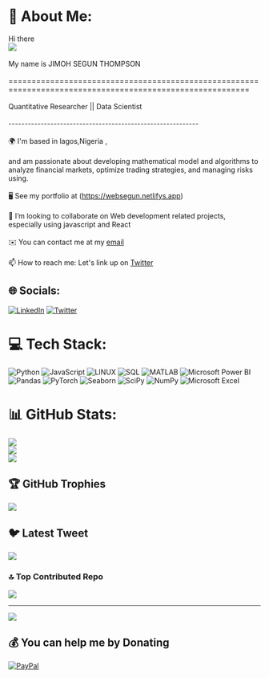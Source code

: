 # 💫 About Me:
Hi there<br>![](https://user-images.githubusercontent.com/18350557/176309783-0785949b-9127-417c-8b55-ab5a4333674e.gif)<br><br>My name is JIMOH SEGUN THOMPSON<br><br>==========================================================================================================<br><br>Quantitative Researcher || Data Scientist<br><br>-----------------------------------------------------------<br><br>🌍 I'm based in lagos,Nigeria ,<br> <br>and am passionate about developing mathematical model and algorithms to analyze financial markets, optimize trading strategies, and managing risks using. <br> <br>🖥️ See my portfolio at (https://websegun.netlifys.app)<br>
 <br>👯 I’m looking to collaborate on Web development related projects, especially using javascript and React<br><br>✉️ You can contact me at my [email](jimohsegun13@gmail.com)<br><br>📫 How to reach me: Let's link up on [Twitter](hhttps://twitter.com/jimohThompson)<br>

## 🌐 Socials:
[![LinkedIn](https://img.shields.io/badge/LinkedIn-%230077B5.svg?logo=linkedin&logoColor=white)](https://linkedin.com/in/https://www.linkedin.com/in/segun-jimoh/) [![Twitter](https://img.shields.io/badge/Twitter-%231DA1F2.svg?logo=Twitter&logoColor=white)](https://twitter.com/jimohThompson) 

# 💻 Tech Stack:
![Python](https://img.shields.io/badge/python-%233776AB.svg?style=for-the-badge&logo=python&logoColor=white) ![JavaScript](https://img.shields.io/badge/javascript-%23323330.svg?style=for-the-badge&logo=javascript&logoColor=%23F7DF1E) ![LINUX](https://img.shields.io/badge/Linux-FCC624?style=for-the-badge&logo=linux&logoColor=black) ![SQL](https://img.shields.io/badge/SQL-%23025E8C.svg?style=for-the-badge&logo=amazon-dynamodb&logoColor=white) ![MATLAB](https://img.shields.io/badge/MATLAB-%23E67C73.svg?style=for-the-badge&logo=matlab&logoColor=white)
  ![Microsoft Power BI](https://img.shields.io/badge/Microsoft_Power_BI-%23F2C811.svg?style=for-the-badge&logo=microsoft-power-bi&logoColor=white) ![Pandas](https://img.shields.io/badge/Pandas-%23150458.svg?style=for-the-badge&logo=pandas&logoColor=white) ![PyTorch](https://img.shields.io/badge/PyTorch-%23EE4C2C.svg?style=for-the-badge&logo=pytorch&logoColor=white) ![Seaborn](https://img.shields.io/badge/Seaborn-%230A3C4D.svg?style=for-the-badge&logo=seaborn&logoColor=white) ![SciPy](https://img.shields.io/badge/SciPy-%230C6AC4.svg?style=for-the-badge&logo=scipy&logoColor=white) ![NumPy](https://img.shields.io/badge/NumPy-%230F5C7E.svg?style=for-the-badge&logo=numpy&logoColor=white)
  ![Microsoft Excel](https://img.shields.io/badge/Microsoft_Excel-%234B91D4.svg?style=for-the-badge&logo=microsoft-excel&logoColor=white)








# 📊 GitHub Stats:
![](https://github-readme-stats.vercel.app/api?username=JimohSegun&theme=radical&hide_border=true&include_all_commits=false&count_private=true)<br/>
![](https://github-readme-streak-stats.herokuapp.com/?user=JimohSegun&theme=radical&hide_border=true)<br/>
![](https://github-readme-stats.vercel.app/api/top-langs/?username=JimohSegun&theme=radical&hide_border=true&include_all_commits=false&count_private=true&layout=compact)

## 🏆 GitHub Trophies
![](https://github-profile-trophy.vercel.app/?username=JimohSegun&theme=radical&no-frame=false&no-bg=true&margin-w=4)

## 🐦 Latest Tweet
[![](https://gtce.itsvg.in/api?username=https://twitter.com/jimohThompson)](https://github.com/VishwaGauravIn/github-twitter-card-embed)

### 🔝 Top Contributed Repo
![](https://github-contributor-stats.vercel.app/api?username=JimohSegun&limit=5&theme=dark&combine_all_yearly_contributions=true)

---
[![](https://visitcount.itsvg.in/api?id=JimohSegun&icon=6&color=0)](https://visitcount.itsvg.in)

  ## 💰 You can help me by Donating
[![PayPal](https://img.shields.io/badge/PayPal-00457C?style=for-the-badge&logo=paypal&logoColor=white)](https://paypal.me/jimohsegun?country.x=AE&locale.x=en_US)

  
<!-- Proudly created with GPRM ( https://gprm.itsvg.in ) -->
